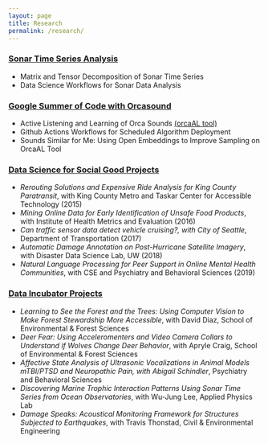 ```yaml
---
layout: page
title: Research
permalink: /research/
---
```


### [Sonar Time Series Analysis](https://oceanobservatories.org/2021/03/a-bountiful-sea-of-data-making-echosounder-data-more-useful/)
* Matrix and Tensor Decomposition of Sonar Time Series 
* Data Science Workflows for Sonar Data Analysis

### [Google Summer of Code with Orcasound](https://www.orcasound.net/portfolio/google-summer-of-code-open-source-software-for-students-orcas/)
* Active Listening and Learning of Orca Sounds [(orcaAL tool)](https://orcasound.github.io/orcaal/)
* Github Actions Workflows for Scheduled Algorithm Deployment
* Sounds Similar for Me: Using Open Embeddings to Improve Sampling on OrcaAL Tool

### [Data Science for Social Good Projects](https://escience.washington.edu/dssg/)
* *Rerouting Solutions and Expensive Ride Analysis for King County Paratransit*, with King County Metro and Taskar Center for Accessible Technology (2015)
* *Mining Online Data for Early Identification of Unsafe Food Products*, with Institute of Health Metrics and Evaluation (2016)
* *Can traffic sensor data detect vehicle cruising?, with City of Seattle*, Department of Transportation (2017)
* *Automatic Damage Annotation on Post-Hurricane Satellite Imagery*, with Disaster Data Science Lab, UW (2018)
* *Natural Language Processing for Peer Support in Online Mental Health Communities*, with CSE and Psychiatry and Behavioral Sciences (2019)


### [Data Incubator Projects](https://escience.washington.edu/get-involved/incubator-programs/)
* *Learning to See the Forest and the Trees: Using Computer Vision to Make Forest Stewardship More Accessible*, with David Diaz, School of Environmental & Forest Sciences
* *Deer Fear: Using Acceleromenters and Video Camera Collars to Understand if Wolves Change Deer Behavior*, with Apryle Craig, School of Environmental & Forest Sciences
* *Affective State Analysis of Ultrasonic Vocalizations in Animal Models mTBI/PTSD and Neuropathic Pain, with Abigail Schindler*, Psychiatry and Behavioral Sciences
* *Discovering Marine Trophic Interaction Patterns Using Sonar Time Series from Ocean Observatories*, with Wu-Jung Lee, Applied Physics Lab
* *Damage Speaks: Acoustical Monitoring Framework for Structures Subjected to Earthquakes*, with Travis Thonstad, Civil & Environmental Engineering

